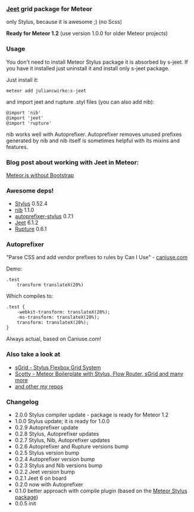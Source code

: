 ### [Jeet](http://jeet.gs) grid package for Meteor

only Stylus, because it is awesome ;) (no Scss)

**Ready for Meteor 1.2** (use version 1.0.0 for older Meteor projects)

### Usage

You don't need to install Meteor Stylus package it is absorbed by s-jeet.
If you have it installed just uninstall it and install only s-jeet package.

Just install it:

````meteor add juliancwirko:s-jeet````

and import jeet and rupture .styl files (you can also add nib):


    @import 'nib'
    @import 'jeet'
    @import 'rupture'

nib works well with Autoprefixer.
Autoprefixer removes unused prefixes generated by nib and nib itself is sometimes helpful with its mixins and features.

### Blog post about working with Jeet in Meteor:

[Meteor.js without Bootstrap](http://julian.io/meteor-js-without-bootstrap/)

### Awesome deps!

- [Stylus](http://learnboost.github.io/stylus/) 0.52.4
- [nib](http://tj.github.io/nib/) 1.1.0
- [autoprefixer-stylus](https://github.com/jenius/autoprefixer-stylus) 0.7.1
- [Jeet](https://github.com/mojotech/jeet) 6.1.2
- [Rupture](https://github.com/jenius/rupture) 0.6.1

### Autoprefixer

"Parse CSS and add vendor prefixes to rules by Can I Use" - [caniuse.com](http://caniuse.com)

Demo:

    .test
        transform translateX(20%)


Which compiles to:

    .test {
        -webkit-transform: translateX(20%);
        -ms-transform: translateX(20%);
        transform: translateX(20%);
    }


Always actual, based on Caniuse.com!

### Also take a look at

- [sGrid - Stylus Flexbox Grid System](http://s-grid.meteor.com)
- [Scotty - Meteor Boilerplate with Stylus, Flow Router, sGrid and many more](https://github.com/juliancwirko/scotty)
- [and other my repos](https://github.com/juliancwirko)

### Changelog

- 2.0.0 Stylus compiler update - package is ready for Meteor 1.2
- 1.0.0 Stylus update; it is ready for 1.0.0
- 0.2.9 Autoprefixer update
- 0.2.8 Stylus, Autoprefixer updates
- 0.2.7 Stylus, Nib, Autoprefixer updates
- 0.2.6 Autoprefixer and Rupture versions bump
- 0.2.5 Stylus version bump
- 0.2.4 Autoprefixer version bump
- 0.2.3 Stylus and Nib versions bump
- 0.2.2 Jeet version bump
- 0.2.1 Jeet 6 on board
- 0.2.0 now with Autoprefixer
- 0.1.0 better approach with compile plugin (based on the [Meteor Stylus package](https://github.com/meteor/meteor/tree/devel/packages/stylus))
- 0.0.5 init
